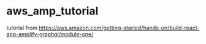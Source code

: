 # aws_amp_tutorial
tutorial from https://aws.amazon.com/getting-started/hands-on/build-react-app-amplify-graphql/module-one/
